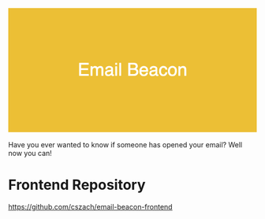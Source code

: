 
<img src="Project Elements/Email_Beacon.png"/>


Have you ever wanted to know if someone has opened your email? Well now you can! 

# Frontend Repository
https://github.com/cszach/email-beacon-frontend
